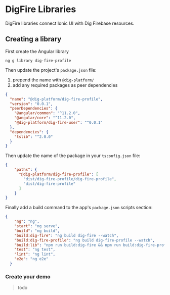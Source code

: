 # DigFire Libraries

DigFire libraries connect Ionic UI with Dig Firebase resources.

## Creating a library

First create the Angular library

`ng g library dig-fire-profile`

Then update the project's `package.json` file: 

1. prepend the name with `@dig-platform/`
2. add any required packages as peer dependencies

```json
{
  "name": "@dig-platform/dig-fire-profile",
  "version": "0.0.1",
  "peerDependencies": {
    "@angular/common": "^11.2.0",
    "@angular/core": "^11.2.0",
    "@dig-platform/dig-fire-user": "^0.0.1"
  },
  "dependencies": {
    "tslib": "^2.0.0"
  }
}
```

Then update the name of the package in your `tsconfig.json` file:

```json
{
    "paths": {
      "@dig-platform/dig-fire-profile": [
        "dist/dig-fire-profile/dig-fire-profile",
        "dist/dig-fire-profile"
      ]
    }
}
```

Finally add a build command to the app's `package.json` scripts section:

```json
{
    "ng": "ng",
    "start": "ng serve",
    "build": "ng build",
    "build:dig-fire": "ng build dig-fire --watch",
    "build:dig-fire-profile": "ng build dig-fire-profile --watch",
    "build:lib": "npm run build:dig-fire && npm run build:dig-fire-profile",
    "test": "ng test",
    "lint": "ng lint",
    "e2e": "ng e2e"
  }
```

### Create your demo

> todo
